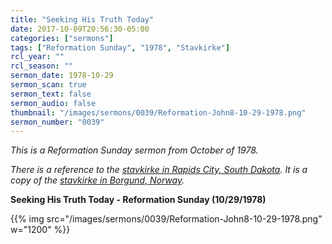 ```yaml
---
title: "Seeking His Truth Today"
date: 2017-10-09T20:56:30-05:00
categories: ["sermons"]
tags: ["Reformation Sunday", "1978", "Stavkirke"]
rcl_year: ""
rcl_season: ""
sermon_date: 1978-10-29
sermon_scan: true
sermon_text: false
sermon_audio: false
thumbnail: "/images/sermons/0039/Reformation-John8-10-29-1978.png"
sermon_number: "0039"
---
```

_This is a Reformation Sunday sermon from October of 1978._

<!--more-->

_There is a reference to the [stavkirke in Rapids City, South Dakota](http://www.chapel-in-the-hills.org/). It is a copy of the [stavkirke in Borgund, Norway](https://en.wikipedia.org/wiki/BorgundStaveChurch)._

**Seeking His Truth Today - Reformation Sunday (10/29/1978)**

{{% img src="/images/sermons/0039/Reformation-John8-10-29-1978.png" w="1200" %}}
